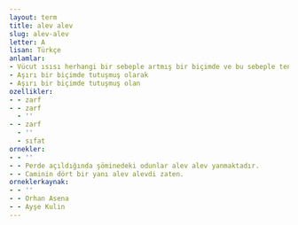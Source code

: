 ```yaml
---
layout: term
title: alev alev
slug: alev-alev
letter: A
lisan: Türkçe
anlamlar:
- Vücut ısısı herhangi bir sebeple artmış bir biçimde ve bu sebeple tende kızarıklık oluşarak; alaz alaz
- Aşırı bir biçimde tutuşmuş olarak
- Aşırı bir biçimde tutuşmuş olan
ozellikler:
- - zarf
- - zarf
  - ''
- - zarf
  - ''
  - sıfat
ornekler:
- - ''
- - Perde açıldığında şöminedeki odunlar alev alev yanmaktadır.
- - Caminin dört bir yanı alev alevdi zaten.
orneklerkaynak:
- - ''
- - Orhan Asena
- - Ayşe Kulin
---
```


